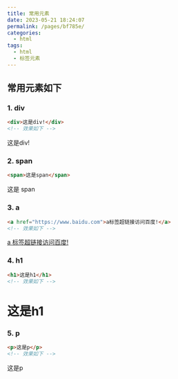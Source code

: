 ```yaml
---
title: 常用元素
date: 2023-05-21 18:24:07
permalink: /pages/bf785e/
categories:
  - html
tags:
  - html
  - 标签元素
---
```


## 常用元素如下

### 1. div

```html
<div>这是div!</div>
<!-- 效果如下 -->
```

<div>这是div!</div>

### 2. span

```html
<span>这是span</span>
```

<span>这是 span</span>

### 3. a

```html
<a href="https://www.baidu.com">a标签超链接访问百度!</a>
<!-- 效果如下 -->
```

<a href="https://www.baidu.com">a 标签超链接访问百度!</a>

### 4. h1

```html
<h1>这是h1</h1>
<!-- 效果如下 -->
```

<h1>这是h1</h1>

### 5. p

```html
<p>这是p</p>
<!-- 效果如下 -->
```

<p>这是p</p>
